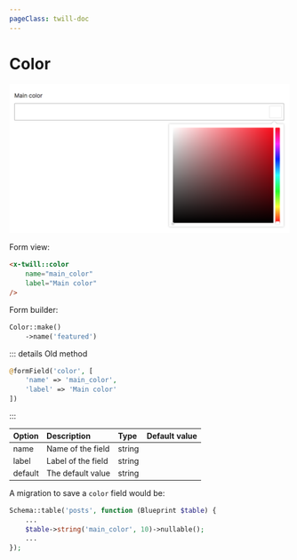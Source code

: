 ```yaml
---
pageClass: twill-doc
---
```


# Color

![screenshot](../.vuepress/public/_media/color.png)

Form view:
```html
<x-twill::color
    name="main_color"
    label="Main color"
/>
```

Form builder:
```php
Color::make()
    ->name('featured')
```

::: details Old method
```php
@formField('color', [
    'name' => 'main_color',
    'label' => 'Main color'
])
```
:::

| Option  | Description        | Type   | Default value |
|:--------|:-------------------|:-------|:--------------|
| name    | Name of the field  | string |               |
| label   | Label of the field | string |               |
| default | The default value  | string |               |

A migration to save a `color` field would be:

```php
Schema::table('posts', function (Blueprint $table) {
    ...
    $table->string('main_color', 10)->nullable();
    ...
});
```
